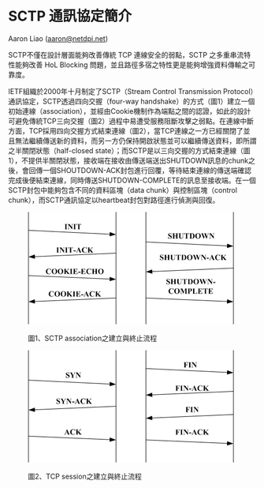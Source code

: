 # SCTP 通訊協定簡介

Aaron Liao (aaron@netdpi.net)

SCTP不僅在設計層面能夠改善傳統 TCP 連線安全的弱點，SCTP 之多重串流特性能夠改善 HoL Blocking 問題，並且路徑多宿之特性更是能夠增強資料傳輸之可靠度。

IETF組織於2000年十月制定了SCTP（Stream Control Transmission Protocol）通訊協定，SCTP透過四向交握（four-way handshake）的方式（圖1）建立一個初始連線（association），並經由Cookie機制作為端點之間的認證，如此的設計可避免傳統TCP三向交握（圖2）過程中易遭受服務阻斷攻擊之弱點。在連線中斷方面，TCP採用四向交握方式結束連線（圖2），當TCP連線之一方已經關閉了並且無法繼續傳送新的資料，而另一方仍保持開啟狀態並可以繼續傳送資料，即所謂之半關閉狀態（half-closed state）；而SCTP是以三向交握的方式結束連線（圖1），不提供半關閉狀態，接收端在接收由傳送端送出SHUTDOWN訊息的chunk之後，會回傳一個SHOUTDOWN-ACK封包進行回覆，等待結束連線的傳送端確認完成後便結束連線，同時傳送SHUTDOWN-COMPLETE的訊息至接收端。在一個SCTP封包中能夠包含不同的資料區塊（data chunk）與控制區塊（control chunk），而SCTP通訊協定以heartbeat封包對路徑進行偵測與回復。



<figure><img src="../../.gitbook/assets/image (4).png" alt=""><figcaption><p>圖1、SCTP association之建立與終止流程</p></figcaption></figure>



<figure><img src="../../.gitbook/assets/image (6) (2).png" alt=""><figcaption><p>圖2、TCP session之建立與終止流程</p></figcaption></figure>
